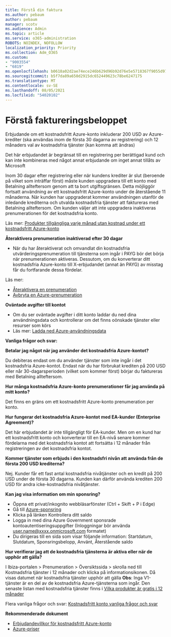 ```yaml
---
title: Förstå din faktura
ms.author: pebaum
author: pebaum
manager: scotv
ms.audience: Admin
ms.topic: article
ms.service: o365-administration
ROBOTS: NOINDEX, NOFOLLOW
localization_priority: Priority
ms.collection: Adm_O365
ms.custom:
- "9003554"
- "6819"
ms.openlocfilehash: b0618a02d2ae74ece246b629d96b92d76e5e5718367f9055d9783c1440a7a70b
ms.sourcegitcommit: b5f7da89a650d2915dc652449623c78be6247175
ms.translationtype: MT
ms.contentlocale: sv-SE
ms.lasthandoff: 08/05/2021
ms.locfileid: "54020102"
---
```

# <a name="understand-billing-amount"></a>Förstå faktureringsbeloppet

Erbjudande om ett kostnadsfritt Azure-konto inkluderar 200 USD av Azure-krediter (ska användas inom de första 30 dagarna av registrering) och 12 månaders val av kostnadsfria tjänster (kan komma att ändras)

Det här erbjudandet är begränsat till en registrering per berättigad kund och kan inte kombineras med något annat erbjudande om inget annat tillåts av Microsoft

Inom 30 dagar efter registrering eller när kundens krediter är slut (beroende på vilket som inträffar först) måste kunden uppgradera till ett konto med Betalning allteftersom genom att ta bort utgiftsgränsen. Detta möjliggör fortsatt användning av ett kostnadsfritt Azure-konto under de återstående 11 månaderna. När kunden har uppgraderat kommer användningen utanför de inledande krediterna och utvalda kostnadsfria tjänster att faktureras med Betalning allteftersom. Om kunden väljer att inte uppgradera inaktiveras prenumerationen för det kostnadsfria konto.

Läs mer: [Produkter tillgängliga varje månad utan kostnad under ett kostnadsfritt Azure-konto](https://azure.microsoft.com/free/free-account-faq/)

**Återaktivera prenumeration inaktiverad efter 30 dagar**

- När du har återaktiverat och omvandlat din kostnadsfria utvärderingsprenumeration till tjänsterna som ingår i PAYG bör det börja när prenumerationen aktiveras. Dessutom, om du konverterar ditt kostnadsfria Azure-konto till X-erbjudandet (annat än PAYG) av misstag får du fortfarande dessa fördelar.

Läs mer: 
- [Återaktivera en prenumeration](https://docs.microsoft.com/azure/billing/billing-subscription-become-disable?WT.mc_id=Portal-Microsoft_Azure_Support)
- [Avbryta en Azure-prenumeration](https://docs.microsoft.com/azure/billing/billing-how-to-cancel-azure-subscription?WT.mc_id=Portal-Microsoft_Azure_Support)

**Oväntade avgifter till kontot**

- Om du ser oväntade avgifter i ditt konto laddar du ned dina användningsdata och kontrollerar om det finns oönskade tjänster eller resurser som körs
- Läs mer: [Ladda ned Azure-användningsdata](https://docs.microsoft.com/azure/billing/billing-download-azure-invoice-daily-usage-date?WT.mc_id=Portal-Microsoft_Azure_Support#download-usage)

**Vanliga frågor och svar:**

**Betalar jag något när jag använder det kostnadsfria Azure-kontot?**

Du debiteras endast om du använder tjänster som inte ingår i det kostnadsfria Azure-kontot. Endast när du har förbrukat krediten på 200 USD eller når 30-dagarsperioden (vilket som kommer först) börjar du faktureras med Betalning allteftersom.

**Hur många kostnadsfria Azure-konto prenumerationer får jag använda på mitt konto?**  

Det finns en gräns om ett kostnadsfritt Azure-konto prenumeration per konto.

**Hur fungerar det kostnadsfria Azure-kontot med EA-kunder (Enterprise Agreement)?**  

Det här erbjudandet är inte tillgängligt för EA-kunder. Men om en kund har ett kostnadsfritt konto och konverterar till en EA-nivå senare kommer fördelarna med det kostnadsfria kontot att fortsätta i 12 månader från registreringen av det kostnadsfria kontot.

**Kommer tjänster som erbjuds i den kostnadsfri nivån att använda från de första 200 USD krediterna?**  

Nej. Kunder får ett fast antal kostnadsfria nivåtjänster och en kredit på 200 USD under de första 30 dagarna. Kunden kan därför använda krediten 200 USD för andra icke-kostnadsfria nivåtjänster.

**Kan jag visa information om min sponsring?**

- Öppna ett privat/inkognito webbläsarfönster (Ctrl + Skift + P i Edge)
- Gå till [Azure-sponsring](http://www.microsoftazuresponsorships.com/)
- Klicka på länken Kontrollera ditt saldo
- Logga in med dina Azure Government sponsrade kontoautentiseringsuppgifter (Inloggningar bör använda user.name@xxxx.onmicrosoft.com formatet)
- Du dirigeras till en sida som visar följande information: Startdatum, Slutdatum, Sponsringsbelopp, Använt, Återstående saldo

**Hur verifierar jag att de kostnadsfria tjänsterna är aktiva eller när de upphör att gälla?**

I Ibiza-portalen > Prenumeration > Översiktssida > skrolla ned till Kostnadsfria tjänster i 12 månader och klicka på informationsikonen. Då visas datumet när kostnadsfria tjänster upphör att gälla **Obs**: Inga V1-tjänster är en del av de kostnadsfria Azure-tjänsterna som ingår. Den senaste listan med kostnadsfria tjänster finns i [Vilka produkter är gratis i 12 månader](http://www.microsoftazuresponsorships.com/)

Flera vanliga frågor och svar: [Kostnadsfritt konto vanliga frågor och svar](https://azure.microsoft.com/free/free-account-faq/)

**Rekommenderade dokument**

- [Erbjudandevillkor för kostnadsfritt Azure-konto](https://azure.microsoft.com/offers/ms-azr-0044p/)
- [Azure-priser](https://azure.microsoft.com/pricing/)